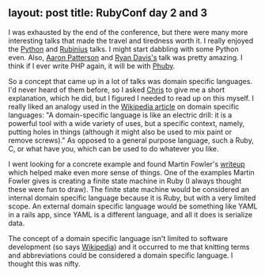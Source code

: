 layout: post
title: RubyConf day 2 and 3
---

I was exhausted by the end of the conference, but there were many more interesting talks that made the travel and tiredness worth it.  I really enjoyed the [Python](http://www.python.org/) and [Rubinius](http://rubini.us/) talks.  I might start dabbling with some Python even.  Also, [Aaron Patterson](http://tenderlovemaking.com/) and [Ryan Davis's](http://blog.zenspider.com/) talk was pretty amazing.  I think if I ever write PHP again, it will be with [Phuby](http://github.com/tenderlove/phuby).  

So a concept that came up in a lot of talks was domain specific languages.  I'd never heard of them before, so I asked [Chris](http://www.shiftcommathree.com/) to give me a short explanation, which he did, but I figured I needed to read up on this myself.  I really liked an analogy used in the [Wikipedia article](http://en.wikipedia.org/wiki/Domain-specific_language) on domain specific languages: "A domain-specific language is like an electric drill: it is a powerful tool with a wide variety of uses, but a specific context, namely, putting holes in things (although it might also be used to mix paint or remove screws)."  As opposed to a general purpose language, such a Ruby, C, or what have you, which can be used to do whatever you like.

I went looking for a concrete example and found Martin Fowler's [writeup](http://martinfowler.com/dslwip/Intro.html) which helped make even more sense of things.  One of the examples Martin Fowler gives is creating a finite state machine in Ruby (I always thought these were fun to draw).  The finite state machine would be considered an internal domain specific language because it is Ruby, but with a very limited scope.  An external domain specific language would be something like YAML in a rails app, since YAML is a different language, and all it does is serialize data.  

The concept of a domain specific language isn't limited to software development (so says [Wikipedia](http://en.wikipedia.org/wiki/Domain-specific_language#Overview)) and it occurred to me that knitting terms and abbreviations could be considered a domain specific language.  I thought this was nifty.  
